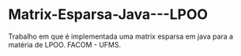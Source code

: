 # Matrix-Esparsa-Java---LPOO
Trabalho em que é implementada uma matrix esparsa em java para a matéria de LPOO. FACOM - UFMS.
